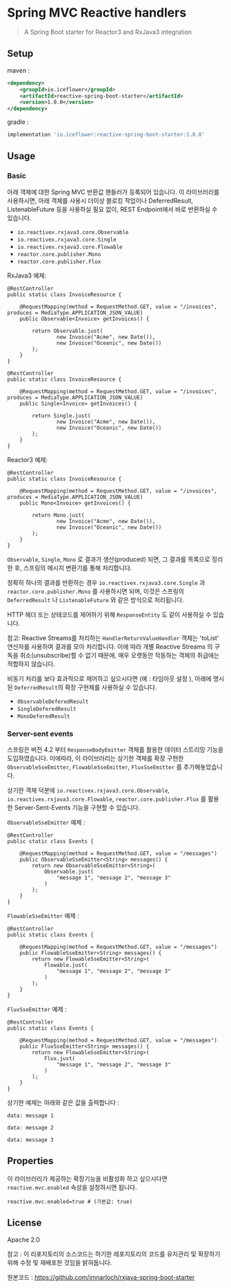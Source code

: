 # Spring MVC Reactive handlers

> A Spring Boot starter for Reactor3 and RxJava3 integration


## Setup


maven : 
```xml
<dependency>
	<groupId>io.iceflower</groupId>
	<artifactId>reactive-spring-boot-starter</artifactId>
	<version>1.0.0</version>
</dependency>
```

gradle : 
```groovy
implementation 'io.iceflower:reactive-spring-boot-starter:1.0.0'
```

## Usage

### Basic

아래 객체에 대한 Spring MVC 반환값 핸들러가 등록되어 있습니다.
이 라이브러리를 사용하시면, 아래 객체를 사용시 더이상 블로킹 작업이나 DeferredResult, ListenableFuture 등을 사용하실 필요 없이, REST Endpoint에서 바로 반환하실 수 있습니다.

- `io.reactivex.rxjava3.core.Observable`
- `io.reactivex.rxjava3.core.Single`
- `io.reactivex.rxjava3.core.Flowable`
- `reactor.core.publisher.Mono`
- `reactor.core.publisher.Flux`

RxJava3 예제:

```
@RestController
public static class InvoiceResource {

    @RequestMapping(method = RequestMethod.GET, value = "/invoices", produces = MediaType.APPLICATION_JSON_VALUE)
    public Observable<Invoice> getInvoices() {

        return Observable.just(
                new Invoice("Acme", new Date()),
                new Invoice("Oceanic", new Date())
        );
    }
}
```
```
@RestController
public static class InvoiceResource {

    @RequestMapping(method = RequestMethod.GET, value = "/invoices", produces = MediaType.APPLICATION_JSON_VALUE)
    public Single<Invoice> getInvoices() {

        return Single.just(
                new Invoice("Acme", new Date()),
                new Invoice("Oceanic", new Date())
        );
    }
}
```

Reactor3 예제:
```
@RestController
public static class InvoiceResource {

    @RequestMapping(method = RequestMethod.GET, value = "/invoices", produces = MediaType.APPLICATION_JSON_VALUE)
    public Mono<Invoice> getInvoices() {

        return Mono.just(
                new Invoice("Acme", new Date()),
                new Invoice("Oceanic", new Date())
        );
    }
}
```

`Observable`, `Single`, `Mono` 로 결과가 생산(produced) 되면, 그 결과를 목록으로 정리한 후, 스프링의 메시지 변환기를 통해 처리합니다.

정확히 하나의 결과를 반환하는 경우 `io.reactivex.rxjava3.core.Single` 과 `reactor.core.publisher.Mono` 를 사용하시면 되며, 이것은 스프링의 `DeferredResult` 나 `ListenableFuture` 와 같은 방식으로 처리됩니다.

HTTP 헤더 또는 상테코드를 제어하기 위해 `ResponseEntity` 도 같이 사용하실 수 있습니다.
 
참고: Reactive Streams를 처리하는 `HandlerReturnValueHandler` 객체는 'toList' 연산자를 사용하여 결과를 모아 처리합니다. 
이에 따라 개별 Reactive Streams 의 구독을 취소(unsubscribe)할 수 없기 때문에, 매우 오랫동안 작동하는 객체의 취급에는 적합하지 않습니다.

비동기 처리를 보다 효과적으로 제어하고 싶으시다면 (예 : 타임아웃 설정 ), 아래에 명시된 `DeferredResult`의 확장 구현체를 사용하실 수 있습니다.
- `ObservableDeferedResult`
- `SingleDeferedResult`
- `MonoDeferedResult`

### Server-sent events

스프링은 버전 4.2 부터 `ResponseBodyEmitter` 객체를 활용한 데이터 스트리밍 기능을 도입하였습니다.
이에따라, 이 라이브러리는 상기한 객체를 확장 구현한 `ObservableSseEmitter`, `FlowableSseEmitter`, `FluxSseEmitter` 를 추가해놓았습니다.

상기한 객체 덕분에 `io.reactivex.rxjava3.core.Observable`, `io.reactivex.rxjava3.core.Flowable`, `reactor.core.publisher.Flux` 를 활용한 Server-Sent-Events 기능을 구현할 수 있습니다.

`ObservableSseEmitter` 예제 :
```
@RestController
public static class Events {

    @RequestMapping(method = RequestMethod.GET, value = "/messages")
    public ObservableSseEmitter<String> messages() {
        return new ObservableSseEmitter<String>(
            Observable.just(
                "message 1", "message 2", "message 3"
            )
        );
    }
}
```

`FlowableSseEmitter` 예제 :
```
@RestController
public static class Events {

    @RequestMapping(method = RequestMethod.GET, value = "/messages")
    public FlowableSseEmitter<String> messages() {
        return new FlowableSseEmitter<String>(
            Flowable.just(
                "message 1", "message 2", "message 3"
            )
        );
    }
}
```

`FluxSseEmitter` 예제 :
```
@RestController
public static class Events {

    @RequestMapping(method = RequestMethod.GET, value = "/messages")
    public FluxSseEmitter<String> messages() {
        return new FlowableSseEmitter<String>(
            Flux.just(
                "message 1", "message 2", "message 3"
            )
        );
    }
}
```

상기한 예제는 아래와 같은 값을 출력합니다 :

```
data: message 1

data: message 2

data: message 3
```


## Properties

이 라이브러리가 제공하는 확장기능을 비활성화 하고 싶으시다면 `reactive.mvc.enabled` 속성을 설정하시면 됩니다.

```
reactive.mvc.enabled=true # (기본값: true)
```

## License

Apache 2.0

참고 : 이 리포지토리의 소스코드는 하기한 레포지토리의 코드를 유지관리 및 확장하기 위해 수정 및 재배포한 것임을 밝혀둡니다.

원본코드 : https://github.com/jmnarloch/rxjava-spring-boot-starter 

